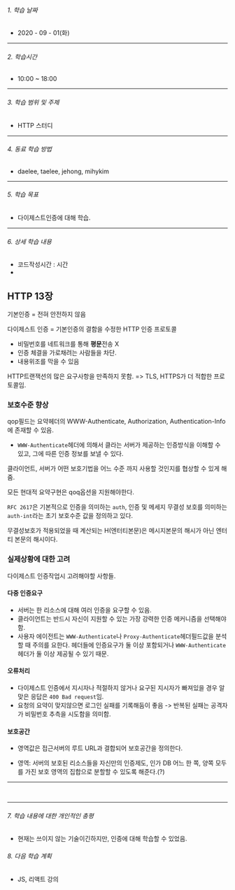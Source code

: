 

###### 1. 학습 날짜

- 2020 - 09 - 01(화)

---

###### 2. 학습시간

- 10:00 ~ 18:00

---

###### 3. 학습 범위 및 주제

- HTTP 스터디

---

###### 4. 동료 학습 방법 

- daelee, taelee, jehong, mihykim

---

###### 5. 학습 목표 

- 다이제스트인증에 대해 학습.

---

###### 6. 상세 학습 내용

- 코드작성시간 :  시간
- 

## HTTP 13장



기본인증 = 전혀 안전하지 않음

다이제스트 인증 = 기본인증의 결함을 수정한 HTTP 인증 프로토콜

- 비밀번호를 네트워크를 통해 **평문**전송 X
- 인증 체결을 가로채려는 사람들을 차단.
- 내용위조를 막을 수 있음

HTTP트랜잭션의 많은 요구사항을 만족하지 못함. => TLS, HTTPS가 더 적합한 프로토콜임.




### 보호수준 향상

qop필드는 요약헤더의 WWW-Authenticate, Authorization, Authentication-Info에 존재할 수 있음.

- `WWW-Authenticate`헤더에 의해서 클라는 서버가 제공하는 인증방식을 이해할 수 있고, 그에 따른 인증 정보를 보낼 수 있다.

클라이언트, 서버가 어떤 보호기법을 어느 수준 까지 사용할 것인지를 협상할 수 있게 해줌.



모든 현대적 요약구현은 qoq옵션을 지원해야한다.

`RFC 2617`은 기본적으로 인증을 의미하는 `auth`, 인증 및 메세지 무결성 보호를 의미하는 `auth-int`라는 초기 보호수준 값을 정의하고 있다.

무결성보호가 적용되었을 때 계산되는 H(엔터티본문)은 메시지본문의 해시가 아닌 엔터티 본문의 해시이다.





### 실제상황에 대한 고려

다이제스트 인증작업시 고려해야할 사항들.

#### 다중 인증요구

- 서버는 한 리소스에 대해 여러 인증을 요구할 수 있음.
- 클라이언트는 반드시 자신이 지원할 수 있는 가장 강력한 인증 메커니즘을 선택해야함.
- 사용자 에이전트는 `WWW-Authenticate`나 `Proxy-Authenticate`헤더필드값을 분석할 때 주의를 요한다. 헤더들에 인증요구가 둘 이상 포함되거나 `WWW-Authenticate`헤더가 둘 이상 제공될 수 있기 때문.

#### 오류처리

- 다이제스트 인증에서 지시자나 적절하지 않거나 요구된 지시자가 빠져있을 경우 알맞은 응답은 `400 Bad request`임.
- 요청의 요약이 맞지않으면 로그인 실패를 기록해둠이 좋음 -> 반복된 실패는 공격자가 비밀번호 추측을 시도함을 의미함.

#### 보호공간

- 영역값은 접근서버의 루트 URL과 결합되어 보호공간을 정의한다.

- 영역: 서버의 보호된 리소스들을 자신만의 인증제도, 인가 DB 어느 한 쪽, 양쪽 모두를 가진 보호 영역의 집합으로 분할할 수 있도록 해준다.(?)

---





</div>
</details>
<br>

---

###### 7. 학습 내용에 대한 개인적인 총평

- 현재는 쓰이지 않는 기술이긴하지만, 인증에 대해 학습할 수 있었음.

###### 8. 다음 학습 계획

- JS, 리액트 강의